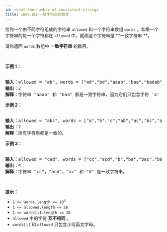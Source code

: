 ```yaml
---
id: count-the-number-of-consistent-strings
title: 1684.统计一致字符串的数目
---
```

给你一个由不同字符组成的字符串 <code>allowed</code> 和一个字符串数组 <code>words</code> 。如果一个字符串的每一个字符都在 <code>allowed</code> 中，就称这个字符串是 **一致字符串 **。

请你返回 <code>words</code> 数组中 **一致字符串** 的数目。

 

**示例 1：**


<pre><br/><b>输入：</b>allowed = &#34;ab&#34;, words = [&#34;ad&#34;,&#34;bd&#34;,&#34;aaab&#34;,&#34;baa&#34;,&#34;badab&#34;]<br/><b>输出：</b>2<br/><b>解释：</b>字符串 &#34;aaab&#34; 和 &#34;baa&#34; 都是一致字符串，因为它们只包含字符 &#39;a&#39; 和 &#39;b&#39; 。<br/></pre>

**示例 2：**


<pre><br/><b>输入：</b>allowed = &#34;abc&#34;, words = [&#34;a&#34;,&#34;b&#34;,&#34;c&#34;,&#34;ab&#34;,&#34;ac&#34;,&#34;bc&#34;,&#34;abc&#34;]<br/><b>输出：</b>7<br/><b>解释：</b>所有字符串都是一致的。<br/></pre>

**示例 3：**


<pre><br/><b>输入：</b>allowed = &#34;cad&#34;, words = [&#34;cc&#34;,&#34;acd&#34;,&#34;b&#34;,&#34;ba&#34;,&#34;bac&#34;,&#34;bad&#34;,&#34;ac&#34;,&#34;d&#34;]<br/><b>输出：</b>4<br/><b>解释：</b>字符串 &#34;cc&#34;，&#34;acd&#34;，&#34;ac&#34; 和 &#34;d&#34; 是一致字符串。<br/></pre>

 

**提示：**


- <code>1 &lt;= words.length &lt;= 10<sup>4</sup></code>
- <code>1 &lt;= allowed.length &lt;=<sup> </sup>26</code>
- <code>1 &lt;= words[i].length &lt;= 10</code>
- <code>allowed</code> 中的字符 **互不相同** 。
- <code>words[i]</code> 和 <code>allowed</code> 只包含小写英文字母。
